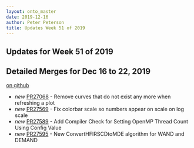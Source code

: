 ```yaml
---
layout: onto_master
date: 2019-12-16
author: Peter Peterson
title: Updates Week 51 of 2019
---
```

Updates for Week 51 of 2019
---------------------------

Detailed Merges for Dec 16 to 22, 2019
--------------------------------------
[on github](https://github.com/mantidproject/mantid/pulls?q=is%3Apr+merged%3A2019-12-17..2019-12-22)

* *new* [PR27068](https://github.com/mantidproject/mantid/pull/27068) - Remove curves that do not exist any more when refreshing a plot
* *new* [PR27569](https://github.com/mantidproject/mantid/pull/27569) - Fix colorbar scale so numbers appear on scale on log scale
* *new* [PR27589](https://github.com/mantidproject/mantid/pull/27589) - Add Compiler Check for Setting OpenMP Thread Count Using Config Value
* *new* [PR27595](https://github.com/mantidproject/mantid/pull/27595) - New ConvertHFIRSCDtoMDE algorithm for WAND and DEMAND
